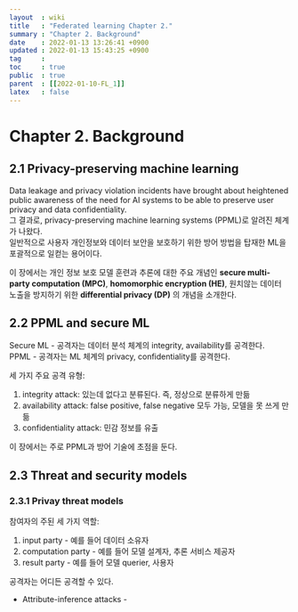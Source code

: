 ```yaml
---
layout  : wiki
title   : "Federated learning Chapter 2."
summary : "Chapter 2. Background"
date    : 2022-01-13 13:26:41 +0900
updated : 2022-01-13 15:43:25 +0900
tag     : 
toc     : true
public  : true
parent  : [[2022-01-10-FL_1]]
latex   : false
---
```


# Chapter 2. Background

## 2.1 Privacy-preserving machine learning

Data leakage and privacy violation incidents have brought about heightened public awareness of the need for AI systems to be able to preserve user privacy and data confidentiality.  
그 결과로, privacy-preserving machine learning systems (PPML)로 알려진 체계가 나왔다.  
일반적으로 사용자 개인정보와 데이터 보안을 보호하기 위한 방어 방법을 탑재한 ML을 포괄적으로 일컫는 용어이다.  

이 장에서는 개인 정보 보호 모델 훈련과 추론에 대한 주요 개념인 **secure multi-party computation (MPC)**, **homomorphic encryption (HE)**, 원치않는 데이터 노출을 방지하기 위한 **differential privacy (DP)** 의 개념을 소개한다.  

## 2.2 PPML and secure ML

Secure ML - 공격자는 데이터 분석 체계의 integrity, availability를 공격한다.  
PPML - 공격자는 ML 체계의 privacy, confidentiality를 공격한다.  

세 가지 주요 공격 유형:  
1) integrity attack: 있는데 없다고 분류된다. 즉, 정상으로 분류하게 만듦
2) availability attack: false positive, false negative 모두 가능, 모델을 못 쓰게 만듦
3) confidentiality attack: 민감 정보를 유출

이 장에서는 주로 PPML과 방어 기술에 초점을 둔다.

## 2.3 Threat and security models

### 2.3.1 Privay threat models

참여자의 주된 세 가지 역할:  
1) input party - 예를 들어 데이터 소유자
2) computation party - 예를 들어 모델 설계자, 추론 서비스 제공자
3) result party - 예를 들어 모델 querier, 사용자

공격자는 어디든 공격할 수 있다.  
* Attribute-inference attacks - 


